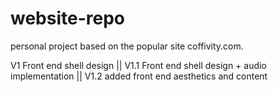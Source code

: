 website-repo
============

personal project based on the popular site coffivity.com.

V1 Front end shell design ||
V1.1 Front end shell design + audio implementation ||
V1.2 added front end aesthetics and content
